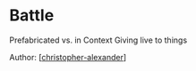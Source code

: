 # Battle

Prefabricated vs. in Context
Giving live to things

Author: [[christopher-alexander]]

[//begin]: # "Autogenerated link references for markdown compatibility"
[christopher-alexander]: authors/christopher-alexander "Christopher Alexander"
[//end]: # "Autogenerated link references"